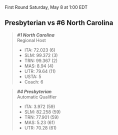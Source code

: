 First Round
Saturday, May 8 at 1:00 EDT
## Presbyterian vs #6 North Carolina

> ***#1 North Carolina***  
> Regional Host  
> - ITA: 72.023 (6)  
> - SLM: 99.372 (3)  
> - TRN: 99.367 (2)  
> - MAS: 8.94 (4)  
> - UTR: 79.64 (11)  
> - USTA: 5  
> - Coach: 6  

> ***#4 Presbyterian***  
> Automatic Qualifier  
> - ITA: 3.972 (59)  
> - SLM: 82.258 (59)  
> - TRN: 77.901 (59)  
> - MAS: 5.23 (61)  
> - UTR: 70.28 (61)  